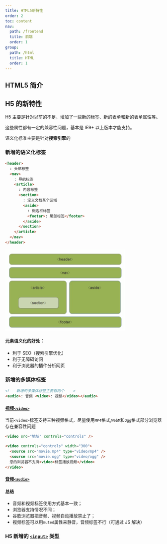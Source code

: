 ```yaml
---
title: HTML5新特性
order: 2
toc: content
nav:
  path: /frontend
  title: 前端
  order: 1
group:
  path: /html
  title: HTML
  order: 1
---
```


## HTML5 简介

## H5 的新特性

H5 主要是针对以前的不足，增加了一些新的标签、新的表单和新的表单属性等。

这些属性都有一定的兼容性问题，基本是 IE9+ 以上版本才能支持。

<Alert>语义化标准主要是针对**搜索引擎**的</Alert>

### 新增的语义化标签

```html
<header>
  : 头部标签
  <nav>
    : 导航标签
    <article>
      : 内容标签
      <section>
        : 定义文档某个区域
        <aside>
          : 侧边栏标签
          <footer>: 尾部标签</footer>
        </aside>
      </section>
    </article>
  </nav>
</header>
```

<img src="./assets/H5语义化标签.png" />

#### 元素语义化的好处：

- 利于 SEO（搜索引擎优化）
- 利于无障碍访问
- 利于浏览器的插件分析网页

### 新增的多媒体标签

```html
<!-- 新增的多媒体标签主要有两个  -->
<audio>: 音频 <video>: 视频</video></audio>
```

#### [视频`<video>`](https://developer.mozilla.org/zh-CN/docs/Web/HTML/Element/video)

<!-- <Alert> </Alert> -->

当前`<video>`标签支持三种视频格式，尽量使用`MP4`格式,`WebM`和`Ogg`格式部分浏览器存在兼容性问题

```html
<video src="地址" controls="controls" />
```

```html
<video controls="controls" width="300">
  <source src="movie.mp4" type="video/mp4" />
  <source src="movie.ogg" type="video/ogg" />
  您的浏览器不支持<video>标签播放视频</video>
</video>
```

#### [音频`<audio>`](https://developer.mozilla.org/zh-CN/docs/Web/HTML/Element/audio)

#### 总结

- 音频和视频标签使用方式基本一致；
- 浏览器支持情况不同；
- 谷歌浏览器把音频、视频自动播放禁止了；
- 视频标签可以用`muted`属性来静音，音频标签不行（可通过 JS 解决）

### H5 新增的 [`<input>`](https://developer.mozilla.org/zh-CN/docs/Web/HTML/Element/input#input_types) 类型
